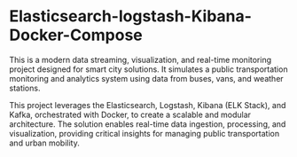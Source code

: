 # Elasticsearch-logstash-Kibana-Docker-Compose

This is a modern data streaming, visualization, and real-time monitoring project designed for smart city solutions. It simulates a public transportation monitoring and analytics system using data from buses, vans, and weather stations.

This project leverages the Elasticsearch, Logstash, Kibana (ELK Stack), and Kafka, orchestrated with Docker, to create a scalable and modular architecture. The solution enables real-time data ingestion, processing, and visualization, providing critical insights for managing public transportation and urban mobility.
